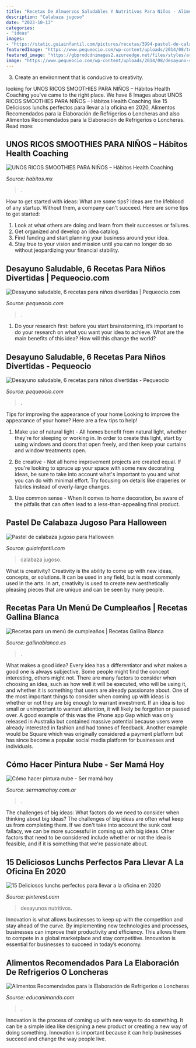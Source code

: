 ```yaml
---
title: "Recetas De Almuerzos Saludables Y Nutritivos Para Niños - Alimentos Recomendados Para La Elaboración De Refrigerios O Loncheras"
description: "Calabaza jugoso"
date: "2023-10-13"
categories:
- "ideas"
images:
- "https://static.guiainfantil.com/pictures/recetas/3994-pastel-de-calabaza-jugoso-para-halloween.jpg"
featuredImage: "https://www.pequeocio.com/wp-content/uploads/2014/08/tortitas-americanas.jpg"
featured_image: "https://gbprodcdnimages2.azureedge.net/files/styles/article_tricks_detail_image_773x464/windowsazurestorage/articles/1541004877d42709d63235b53662a035a6244f6c0b.jpg?itok=rOo2wJzg"
image: "https://www.pequeocio.com/wp-content/uploads/2014/08/desayuno-saludable-niños-600x600.jpg"
---
```



3. Create an environment that is conducive to creativity.

	

		
looking for UNOS RICOS SMOOTHIES PARA NIÑOS – Hábitos Health Coaching you've came to the right place. We have 8 Images about UNOS RICOS SMOOTHIES PARA NIÑOS – Hábitos Health Coaching like 15 Deliciosos lunchs perfectos para llevar a la oficina en 2020, Alimentos Recomendados para la Elaboración de Refrigerios o Loncheras and also Alimentos Recomendados para la Elaboración de Refrigerios o Loncheras. Read more:
		
    
## UNOS RICOS SMOOTHIES PARA NIÑOS – Hábitos Health Coaching

<img loading=lazy src="http://www.habitos.mx/wp-content/uploads/2014/09/35.jpg" onerror="this.onerror=null;this.src='https://tse4.mm.bing.net/th?id=OIP.1yqjMB5YDivvs5X5fJzMuQHaJL&amp;pid=15.1';" alt="UNOS RICOS SMOOTHIES PARA NIÑOS – Hábitos Health Coaching">

_Source: habitos.mx_

>. 

	

How to get started with ideas: What are some tips?
Ideas are the lifeblood of any startup. Without them, a company can't succeed. Here are some tips to get started:
1. Look at what others are doing and learn from their successes or failures.
2. Get organized and develop an idea catalog. 
3. Find funding and start planning your business around your idea.  
4. Stay true to your vision and mission until you can no longer do so without jeopardizing your financial stability.

    
## Desayuno Saludable, 6 Recetas Para Niños Divertidas | Pequeocio.com

<img loading=lazy src="https://www.pequeocio.com/wp-content/uploads/2014/08/tortitas-americanas.jpg" onerror="this.onerror=null;this.src='https://tse2.mm.bing.net/th?id=OIP.26DzPOzn6FoBfpPBbRFcaAHaLH&amp;pid=15.1';" alt="Desayuno saludable, 6 recetas para niños divertidas | Pequeocio.com">

_Source: pequeocio.com_

>. 

	

1. Do your research first: before you start brainstorming, it’s important to do your research on what you want your idea to achieve. What are the main benefits of this idea? How will this change the world?

    
## Desayuno Saludable, 6 Recetas Para Niños Divertidas - Pequeocio

<img loading=lazy src="https://www.pequeocio.com/wp-content/uploads/2014/08/desayuno-saludable-niños-600x600.jpg" onerror="this.onerror=null;this.src='https://tse2.mm.bing.net/th?id=OIP.AhZ7uARiVpci18N9Nf-YCgHaHa&amp;pid=15.1';" alt="Desayuno saludable, 6 recetas para niños divertidas - Pequeocio">

_Source: pequeocio.com_

>. 

	

Tips for improving the appearance of your home
Looking to improve the appearance of your home? Here are a few tips to help!
1. Make use of natural light - All homes benefit from natural light, whether they're for sleeping or working in. In order to create this light, start by using windows and doors that open freely, and then keep your curtains and window treatments open.

2. Be creative - Not all home improvement projects are created equal. If you're looking to spruce up your space with some new decorating ideas, be sure to take into account what's important to you and what you can do with minimal effort. Try focusing on details like draperies or fabrics instead of overly-large changes.

3. Use common sense - When it comes to home decoration, be aware of the pitfalls that can often lead to a less-than-appealing final product.

    
## Pastel De Calabaza Jugoso Para Halloween

<img loading=lazy src="https://static.guiainfantil.com/pictures/recetas/3994-pastel-de-calabaza-jugoso-para-halloween.jpg" onerror="this.onerror=null;this.src='https://tse2.mm.bing.net/th?id=OIP.ESiHMGeaUcvFRTA17_nrWgHaHa&amp;pid=15.1';" alt="Pastel de calabaza jugoso para Halloween">

_Source: guiainfantil.com_

>calabaza jugoso. 

	

What is creativity?
Creativity is the ability to come up with new ideas, concepts, or solutions. It can be used in any field, but is most commonly used in the arts. In art, creativity is used to create new aesthetically pleasing pieces that are unique and can be seen by many people.

    
## Recetas Para Un Menú De Cumpleaños | Recetas Gallina Blanca

<img loading=lazy src="https://gbprodcdnimages2.azureedge.net/files/styles/article_tricks_detail_image_773x464/windowsazurestorage/articles/1541004877d42709d63235b53662a035a6244f6c0b.jpg?itok=rOo2wJzg" onerror="this.onerror=null;this.src='https://tse2.mm.bing.net/th?id=OIP.cwX7mKVi92iPfl6VdbdI7AHaEc&amp;pid=15.1';" alt="Recetas para un menú de cumpleaños | Recetas Gallina Blanca">

_Source: gallinablanca.es_

>. 

	

What makes a good idea?
Every idea has a differentiator and what makes a good one is always subjective. Some people might find the concept interesting, others might not. There are many factors to consider when choosing an idea, such as how well it will be executed, who will be using it, and whether it is something that users are already passionate about. 
One of the most important things to consider when coming up with ideas is whether or not they are big enough to warrant investment. If an idea is too small or unimportant to warrant attention, it will likely be forgotten or passed over. A good example of this was the iPhone app Gap which was only released in Australia but contained massive potential because users were already interested in fashion and had tonnes of feedback. Another example would be Square which was originally considered a payment platform but has since become a popular social media platform for businesses and individuals.

    
## Cómo Hacer Pintura Nube - Ser Mamá Hoy

<img loading=lazy src="https://sermamahoy.com.ar/wp-content/uploads/2020/04/receta-de-pintura-nube-scaled.jpg" onerror="this.onerror=null;this.src='https://tse4.mm.bing.net/th?id=OIP.Y161xjEOPt9u_Ig0SZOCOgHaFj&amp;pid=15.1';" alt="Cómo hacer pintura nube - Ser mamá hoy">

_Source: sermamahoy.com.ar_

>. 

	

The challenges of big ideas: What factors do we need to consider when thinking about big ideas?
The challenges of big ideas are often what keep us from completing them. If we don't take into account the sunk cost fallacy, we can be more successful in coming up with big ideas. Other factors that need to be considered include whether or not the idea is feasible, and if it is something that we're passionate about.

    
## 15 Deliciosos Lunchs Perfectos Para Llevar A La Oficina En 2020

<img loading=lazy src="https://i.pinimg.com/736x/85/75/64/85756476055b3fabf12d3a1c50d73b82.jpg" onerror="this.onerror=null;this.src='https://tse4.mm.bing.net/th?id=OIP.RcpVDyVE45W-N1xk-jNw3QAAAA&amp;pid=15.1';" alt="15 Deliciosos lunchs perfectos para llevar a la oficina en 2020">

_Source: pinterest.com_

>desayunos nutritivos. 

	

Innovation is what allows businesses to keep up with the competition and stay ahead of the curve. By implementing new technologies and processes, businesses can improve their productivity and efficiency. This allows them to compete in a global marketplace and stay competitive. Innovation is essential for businesses to succeed in today’s economy.

    
## Alimentos Recomendados Para La Elaboración De Refrigerios O Loncheras

<img loading=lazy src="http://educanimando.com/wp-content/uploads/2016/03/locheramiercoles.png" onerror="this.onerror=null;this.src='https://tse4.mm.bing.net/th?id=OIP.6k_SwjKWav_t8U3vorAgdgHaEJ&amp;pid=15.1';" alt="Alimentos Recomendados para la Elaboración de Refrigerios o Loncheras">

_Source: educanimando.com_

>. 

	

Innovation is the process of coming up with new ways to do something. It can be a simple idea like designing a new product or creating a new way of doing something. Innovation is important because it can help businesses succeed and change the way people live.

